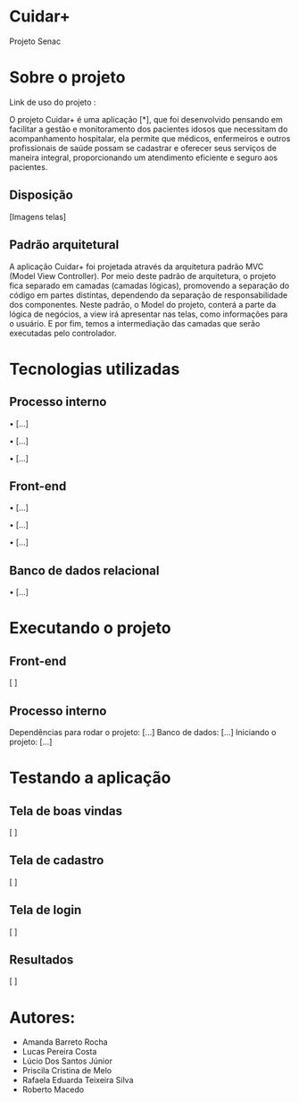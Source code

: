 # Cuidar+
Projeto Senac 

# Sobre o projeto 

Link de uso do projeto :

O projeto Cuidar+ é uma aplicação [*], que foi desenvolvido pensando em facilitar a gestão e monitoramento dos pacientes idosos que necessitam do acompanhamento hospitalar, ela permite que médicos, enfermeiros e outros profissionais de saúde possam se cadastrar e oferecer seus serviços de maneira integral, proporcionando um atendimento eficiente e seguro aos pacientes. 

## Disposição



[Imagens telas]



## Padrão arquitetural
A aplicação Cuidar+ foi projetada através da arquitetura padrão MVC (Model View Controller). Por meio deste padrão de arquitetura, o projeto fica separado em camadas (camadas lógicas), promovendo a separação do código em partes distintas, dependendo da separação de responsabilidade dos componentes.
Neste padrão, o Model do projeto, conterá a parte da lógica de negócios, a view irá apresentar nas telas, como informações para o usuário. E por fim, temos a intermediação das camadas que serão executadas pelo controlador.

# Tecnologias utilizadas
## Processo interno
•	[...]

•	[...]

•	[...]

## Front-end
•	[...]

•	[...]

•	[...]

## Banco de dados relacional
•	[...]
# Executando o projeto
## Front-end

[              ]

## Processo interno
Dependências para rodar o projeto: [...]
Banco de dados: [...]
Iniciando o projeto: [...]

# Testando a aplicação
## Tela de boas	 vindas
[              ]

## Tela de cadastro
[              ]

## Tela de login
[              ]


## Resultados
[              ]

# Autores:
- Amanda Barreto Rocha
- Lucas Pereira Costa
- Lúcio Dos Santos Júnior
- Priscila Cristina de Melo
- Rafaela Eduarda Teixeira Silva
- Roberto Macedo
